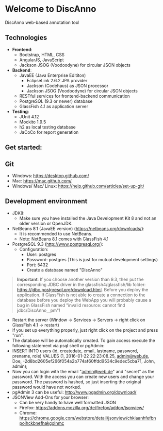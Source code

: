 # Welcome to DiscAnno
DiscAnno web-based annotation tool

## Technologies
* **Frontend**:
  * Bootstrap, HTML, CSS
  * AngularJS, JavaScript
  * Jackson JSOG (Voodoodyne) for circular JSON objects
* **Backend**:
  * JavaEE (Java Enterprise Edititon)
    * EclipseLink 2.6.2 JPA provider
    * Jackson (Codehaus) as JSON processor
    * Jackson JSOG (Voodoodyne) for circular JSON objects
  * RESTful services for frontend-backend communication
  * PostgreSQL (9.3 or newer) database
  * GlassFish 4.1 as application server
* **Testing**:
  * JUnit 4.12
  * Mockito 1.9.5
  * h2 as local testing database
  * JaCoCo for report generation

## Get started:

## Git
* Windows: https://desktop.github.com/
* Mac: https://mac.github.com/
* Windows/ Mac/ Linux: https://help.github.com/articles/set-up-git/

## Development environment
* JDK8:
  * Make sure you have installed the Java Development Kit 8 and not an older version or OpenJDK.
* NetBeans 8.1 (JavaEE version) (https://netbeans.org/downloads/):
  * It is recommended to use NetBeans.
  * Note: NetBeans 8.1 comes with GlassFish 4.1
* PostgreSQL 9.3 (http://www.postgresql.org/):
  * Configuration:
    * User: postgres
    * Password: postgres (This is just for mutual development settings)
    * Port: 5432
    * Create a database named "DiscAnno"

>**Important**: If you choose another version than 9.3, then put the corresponding JDBC driver in the glassfish4/glassfish/lib folder: https://jdbc.postgresql.org/download.html. Before you deploy the application. If GlassFish is not able to create a connection to the database before you deploy the WebApp you will probably cause a bug in GlassFish named "invalid resource: cannot find jdbc/DiscAnno__pm"!

* Restart the server (Window → Services → Servers → right click on GlassFish 4.1 → restart)
* If you set up everything properly, just right click on the project and press "run".
* The database will be automatically created. To gain access execute the following statement via psql shell or pgAdmin:
 * INSERT INTO users (id, createdate, email, lastname, password, prename, role)
VALUES (1, 2016-01-22 22:23:08.25, admin@web.de, Doe, -2d8bd2605ef266f054a2b774af60ffdd9534c9edec5cba71, John, admin);
* Now you can login with the email "admin@web.de" and "secret" as the password. With the access you can create new users and change your password. The password is hashed, so just inserting the original password would have not worked.
* pgAdmin 3 can be useful: http://www.pgadmin.org/download/
* JSONView Add-Ons for your browser:
  * Can be very handy to have well formatted JSON
  * Firefox: https://addons.mozilla.org/de/firefox/addon/jsonview/
  * Chrome: https://chrome.google.com/webstore/detail/jsonview/chklaanhfefbnpoihckbnefhakgolnmc
  


